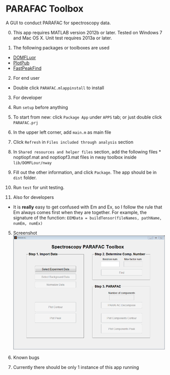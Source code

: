 PARAFAC Toolbox
===============
A GUI to conduct PARAFAC for spectroscopy data.

0. This app requires MATLAB version 2012b or later. Tested on Windows 7 and Mac
   OS X. Unit test requires 2013a or later.

1. The following packages or toolboxes are used
  * [DOMFLuor](http://www.models.life.ku.dk/al_domfluor)
  * [PlotPub](http://www.mathworks.com/matlabcentral/fileexchange/47921-plotpub-publication-quality-graphs-in-matlab)
  * [FastPeakFind](http://www.mathworks.com/matlabcentral/fileexchange/37388-fast-2d-peak-finder)

2. For end user
  * Double click `PARAFAC.mlappinstall` to install

3. For developer
  0. Run `setup` before anything
  1. To start from new: click `Package App` under `APPS` tab; or just double
     click `PARAFAC.prj`
  2. In the upper left corner, add `main.m` as main file
  3. Click `Refresh` in `Files included through analysis` section
  4. In `Shared resources and helper files` section, add the following files
    * noptiopf.mat and noptiopf3.mat files in nway toolbox inside
      `lib/DOMFLour/nway`
  5. Fill out the other information, and click `Package`. The app should be in
     `dist` folder.
  6. Run `test` for unit testing.

4. Also for developers
  * It is **really** easy to get confused with Em and Ex, so I follow the rule that
    Em always comes first when they are together. For example, the signature of the
    function: `EEMData = buildTensor(fileNames, pathName, numEm, numEx)`

5. Screenshot
![screenshot](/screenshot.png)

6. Known bugs
  1. Currently there should be only 1 instance of this app running
